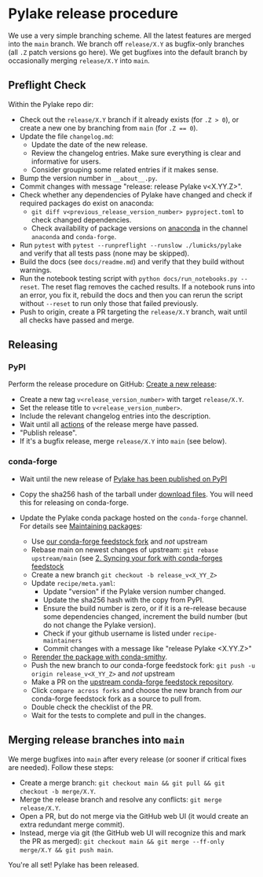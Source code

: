 # Pylake release procedure

We use a very simple branching scheme.
All the latest features are merged into the `main` branch.
We branch off `release/X.Y` as bugfix-only branches (all `.Z` patch versions go here).
We get bugfixes into the default branch by occasionally merging `release/X.Y` into `main`.

## Preflight Check

Within the Pylake repo dir:
- Check out the `release/X.Y` branch if it already exists (for `.Z > 0`), or create a new one by branching from `main` (for `.Z == 0`).
- Update the file `changelog.md`:
  - Update the date of the new release.
  - Review the changelog entries. Make sure everything is clear and informative for users.
  - Consider grouping some related entries if it makes sense.
- Bump the version number in `__about__.py`.
- Commit changes with message "release: release Pylake v<X.YY.Z>".
- Check whether any dependencies of Pylake have changed and check if required packages do exist on anaconda:
  - `git diff v<previous_release_version_number> pyproject.toml` to check changed dependencies.
  - Check availability of package versions on [anaconda](https://anaconda.org/) in the channel `anaconda` and `conda-forge`.
- Run `pytest` with `pytest --runpreflight --runslow ./lumicks/pylake` and verify that all tests pass (none may be skipped).
- Build the docs (see `docs/readme.md`) and verify that they build without warnings.
- Run the notebook testing script with `python docs/run_notebooks.py --reset`. The reset flag removes the cached results. If a notebook runs into an error, you fix it, rebuild the docs and then you can rerun the script without `--reset` to run only those that failed previously.
- Push to origin, create a PR targeting the `release/X.Y` branch, wait until all checks have passed and merge.

## Releasing

### PyPI

Perform the release procedure on GitHub: [Create a new release](https://github.com/lumicks/pylake/releases/new):
- Create a new tag `v<release_version_number>` with target `release/X.Y`.
- Set the release title to `v<release_version_number>`.
- Include the relevant changelog entries into the description.
- Wait until all [actions](https://github.com/lumicks/pylake/actions) of the release merge have passed.
- "Publish release".
- If it's a bugfix release, merge `release/X.Y` into `main` (see below).

### conda-forge

- Wait until the new release of [Pylake has been published on PyPI](https://pypi.org/project/lumicks.pylake/)
- Copy the sha256 hash of the tarball under [download files](https://pypi.org/project/lumicks.pylake/#files). You will need this for releasing on conda-forge.

- Update the Pylake conda package hosted on the `conda-forge` channel. For details see [Maintaining packages](https://conda-forge.org/docs/maintainer/updating_pkgs.html):
  - Use [our conda-forge feedstock fork](https://github.com/lumicks/lumicks.pylake-feedstock) and _not_ upstream
  - Rebase main on newest changes of upstream: `git rebase upstream/main` (see [2. Syncing your fork with conda-forges feedstock](https://conda-forge.org/docs/maintainer/updating_pkgs.html#example-workflow-for-updating-a-package)
  - Create a new branch `git checkout -b release_v<X_YY_Z>`
  - Update `recipe/meta.yaml`:
    - Update "version" if the Pylake version number changed.
    - Update the sha256 hash with the copy from PyPI.
    - Ensure the build number is zero, or if it is a re-release because some dependencies changed, increment the build number (but do not change the Pylake version).
    - Check if your github username is listed under `recipe-maintainers`
    - Commit changes with a message like "release Pylake <X.YY.Z>"
  - [Rerender the package with conda-smithy](https://conda-forge.org/docs/maintainer/updating_pkgs.html#rerendering-with-conda-smithy-locally).
  - Push the new branch to _our_ conda-forge feedstock fork: `git push -u origin release_v<X_YY_Z>` and _not_ upstream
  - Make a PR on the [upstream conda-forge feedstock repository](https://github.com/conda-forge/lumicks.pylake-feedstock).
  - Click `compare across forks` and choose the new branch from _our_ conda-forge feedstock fork as a source to pull from.
  - Double check the checklist of the PR.
  - Wait for the tests to complete and pull in the changes.

## Merging release branches into `main`

We merge bugfixes into `main` after every release (or sooner if critical fixes are needed).
Follow these steps:
- Create a merge branch: `git checkout main && git pull && git checkout -b merge/X.Y`.
- Merge the release branch and resolve any conflicts: `git merge release/X.Y`.
- Open a PR, but do not merge via the GitHub web UI (it would create an extra redundant merge commit).
- Instead, merge via git (the GitHub web UI will recognize this and mark the PR as merged): `git checkout main && git merge --ff-only merge/X.Y && git push main`.

You're all set! Pylake has been released.
